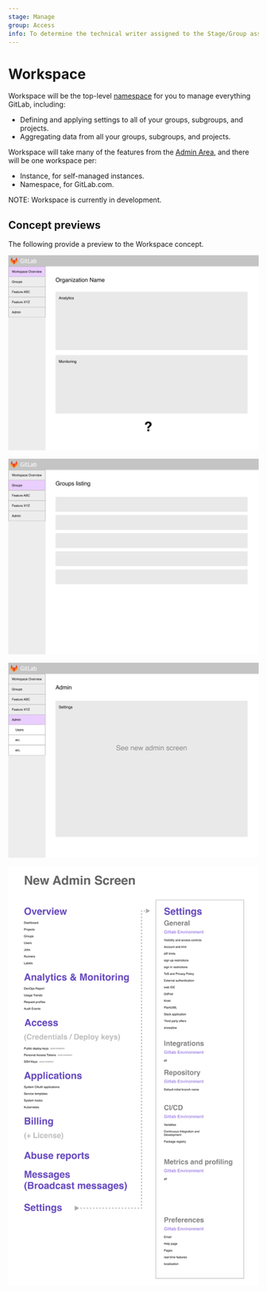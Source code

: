 ```yaml
---
stage: Manage
group: Access
info: To determine the technical writer assigned to the Stage/Group associated with this page, see https://about.gitlab.com/handbook/engineering/ux/technical-writing/#assignments
---
```


# Workspace

Workspace will be the top-level [namespace](../group/index.md#namespaces) for you to manage
everything GitLab, including:

- Defining and applying settings to all of your groups, subgroups, and projects.
- Aggregating data from all your groups, subgroups, and projects.

Workspace will take many of the features from the
[Admin Area](../admin_area/index.md), and there will be one workspace per:

- Instance, for self-managed instances.
- Namespace, for GitLab.com.

NOTE:
Workspace is currently in development.

## Concept previews

The following provide a preview to the Workspace concept.

![Workspace Overview](img/1.1-Instance_overview.png)

![Groups Overview](img/1.2-Groups_overview.png)

![Admin Overview](img/1.3-Admin.png)

![Admin Overview](img/Admin_Settings.png)
